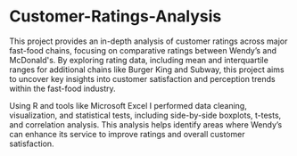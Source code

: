 # Customer-Ratings-Analysis

This project provides an in-depth analysis of customer ratings across major fast-food chains, focusing on comparative ratings between Wendy’s and McDonald's. By exploring rating data, including mean and interquartile ranges for additional chains like Burger King and Subway, this project aims to uncover key insights into customer satisfaction and perception trends within the fast-food industry.

Using R and tools like Microsoft Excel I performed data cleaning, visualization, and statistical tests, including side-by-side boxplots, t-tests, and correlation analysis. This analysis helps identify areas where Wendy’s can enhance its service to improve ratings and overall customer satisfaction.
